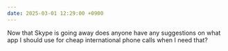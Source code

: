 ```yaml
---
date: 2025-03-01 12:29:00 +0900
---
```


Now that Skype is going away does anyone have any suggestions on what app I should use for cheap international phone calls when I need that?
